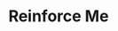 ---
layout: page
title: Reinforce Me
description: A reinforcement learning demo in Unreal Engine
img: assets/img/ReinforceMe.png
redirect: https://loreucci.itch.io/reinforceme
importance: 1
category: games
---